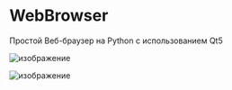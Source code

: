 # WebBrowser
Простой Веб-браузер на Python с использованием  Qt5

![изображение](https://github.com/Maritornez/WebBrowser/assets/62441435/bc321637-7043-4be0-9712-6fcdf41481b2)

![изображение](https://github.com/Maritornez/WebBrowser/assets/62441435/97fc3b2c-59ae-4947-bb11-2773d7561fbd)
